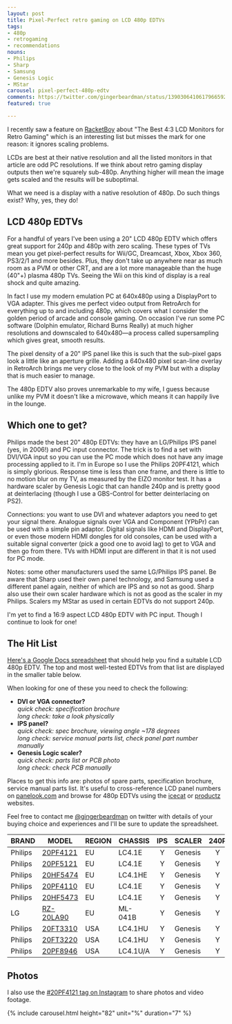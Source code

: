 ```yaml
---
layout: post
title: Pixel-Perfect retro gaming on LCD 480p EDTVs
tags:
- 480p
- retrogaming
- recommendations
nouns:
- Philips
- Sharp
- Samsung
- Genesis Logic
- MStar
carousel: pixel-perfect-480p-edtv
comments: https://twitter.com/gingerbeardman/status/1390306410617966592
featured: true

---
```

I recently saw a feature on [RacketBoy](https://www.racketboy.com/retro/the-best-43-square-lcd-monitors-for-retro-gaming-classic-pc-use) about "The Best 4:3 LCD Monitors for Retro Gaming" which is an interesting list but misses the mark for one reason: it ignores scaling problems.

LCDs are best at their native resolution and all the listed monitors in that article are odd PC resolutions. If we think about retro gaming display outputs then we're squarely sub-480p. Anything higher will mean the image gets scaled and the results will be suboptimal.

What we need is a display with a native resolution of 480p. Do such things exist? Why, yes, they do!

## LCD 480p EDTVs

For a handful of years I've been using a 20" LCD 480p EDTV which offers great support for 240p and 480p with zero scaling. These types of TVs mean you get pixel-perfect results for Wii/GC, Dreamcast, Xbox, Xbox 360, PS3/2/1 and more besides. Plus, they don't take up anywhere near as much room as a PVM or other CRT, and are a lot more manageable than the huge (40"+) plasma 480p TVs. Seeing the Wii on this kind of display is a real shock and quite amazing.

In fact I use my modern emulation PC at 640x480p using a DisplayPort to VGA adapter. This gives me perfect video output from RetroArch for everything up to and including 480p, which covers what I consider the golden period of arcade and console gaming. On occasion I've run some PC software (Dolphin emulator, Richard Burns Really) at much higher resolutions and downscaled to 640x480—a process called supersampling which gives great, smooth results.

The pixel density of a 20" IPS panel like this is such that the sub-pixel gaps look a little like an aperture grille. Adding a 640x480 pixel scan-line overlay in RetroArch brings me very close to the look of my PVM but with a display that is much easier to manage.

The 480p EDTV also proves unremarkable to my wife, I guess because unlike my PVM it doesn't like a microwave, which means it can happily live in the lounge.

## Which one to get?

Philips made the best 20" 480p EDTVs: they have an LG/Philips IPS panel (yes, in 2006!) and PC input connector. The trick is to find a set with DVI/VGA input so you can use the PC mode which does not have any image processing applied to it. I'm in Europe so I use the Philips 20PF4121, which is simply glorious. Response time is less than one frame, and there is little to no motion blur on my TV, as measured by the EIZO monitor test. It has a hardware scaler by Genesis Logic that can handle 240p and is pretty good at deinterlacing (though I use a GBS-Control for better deinterlacing on PS2).

Connections: you want to use DVI and whatever adaptors you need to get your signal there. Analogue signals over VGA and Component (YPbPr) can be used with a simple pin adaptor. Digital signals like HDMI and DisplayPort, or even those modern HDMI dongles for old consoles, can be used with a suitable signal converter (pick a good one to avoid lag) to get to VGA and then go from there. TVs with HDMI input are different in that it is not used for PC mode.

Notes: some other manufacturers used the same LG/Philips IPS panel. Be aware that Sharp used their own panel technology, and Samsung used a different panel again, neither of which are IPS and so not as good. Sharp also use their own scaler hardware which is not as good as the scaler in my Philips. Scalers my MStar as used in certain EDTVs do not support 240p.

I'm yet to find a 16:9 aspect LCD 480p EDTV with PC input. Though I continue to look for one!

## The Hit List

[Here's a Google Docs spreadsheet](https://docs.google.com/spreadsheets/d/1HOEvXkjMTum_Vd1CJ0RrpvgH0a_Uo0zJc9RwUtfZVZ0/edit?usp=sharing) that should help you find a suitable LCD 480p EDTV. The top and most well-tested EDTVs from that list are displayed in the smaller table below.

When looking for one of these you need to check the following:

* **DVI or VGA connector?**<br>
  _quick check: specification brochure<br>
  long check: take a look physically_
* **IPS panel?**<br>
  _quick check: spec brochure, viewing angle \~178 degrees<br>
  long check: service manual parts list, check panel part number manually_
* **Genesis Logic scaler?**<br>
  _quick check: parts list or PCB photo<br>
  long check: check PCB manually_

Places to get this info are: photos of spare parts, specification brochure, service manual parts list. It's useful to cross-reference LCD panel numbers on [panelook.com](https://www.panelook.com/modelsearch.php?keyword=LC201V02) and browse for 480p EDTVs using the [icecat](https://www.google.com/search?q=%22640+x+480+pixels%22+tv+site%3Ahttps%3A%2F%2Ficecat.biz) or [productz](https://www.google.com/search?q=%22Resolution+640,480%22+tv+site%3Ahttps%3A%2F%2Fproductz.com) websites.

Feel free to contact me [@gingerbeardman](https://twitter.com/gingerbeardman) on twitter with details of your buying choice and experiences and I'll be sure to update the spreadsheet.

| BRAND | MODEL | REGION | CHASSIS | IPS | SCALER | 240P | INPUT | YEAR |
| --- | --- | --- | --- | :---: | --- | :---: | --- | --- |
| Philips | [20PF4121](https://www.philips.co.uk/c-p/20PF4121_05/4000-series-20-inch-lcd) | EU | LC4.1E | Y | Genesis | Y | DVI | 2006 |
| Philips | [20PF5121](https://www.philips.co.uk/c-p/20PF5121_01/5000-series-20-inch-lcd) | EU | LC4.1E | Y | Genesis | Y | DVI | 2006 |
| Philips | [20HF5474](https://www.philips.co.uk/c-p/20HF5474_10/20-inch-lcd) | EU | LC4.1HE | Y | Genesis | Y | DVI | 2006 |
| Philips | [20PF4110](https://www.philips.co.uk/c-p/20PF4110_01/20-inch-lcd) | EU | LC4.1E | Y | Genesis | Y | DVI | 2005 |
| Philips | [20HF5473](https://www.philips.co.uk/c-p/20HF5473_10/-) | EU | LC4.1E | Y | Genesis | Y | DVI | 2005 |
| LG | [RZ-20LA90](https://www.lg.com/uk/support/product/lg-RZ-20LA90) | EU | ML-041B | Y | Genesis | Y | VGA | 2005 |
| Philips | [20FT3310](https://www.usa.philips.com/c-p/20FT3310_37/-) | USA | LC4.1HU | Y | Genesis | Y | VGA | 2004 |
| Philips | [20FT3220](https://www.usa.philips.com/c-p/20FT3220_37/-) | USA | LC4.1HU | Y | Genesis | Y | VGA | 2004 |
| Philips | [20PF8946](https://www.usa.philips.com/c-p/20PF8946_37/51-cm-20-inch-lcd) | USA | LC4.1U/A | Y | Genesis | Y | VGA | 2004 |

## Photos

I also use the [#20PF4121 tag on Instagram](https://www.instagram.com/explore/tags/20pf4121/) to share photos and video footage.

{% include carousel.html height="82" unit="%" duration="7" %}